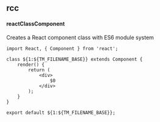 ## rcc
#### reactClassComponent
Creates a React component class with ES6 module system
```
import React, { Component } from 'react';

class ${1:${TM_FILENAME_BASE}} extends Component {
	render() {
		return (
			<div>
				$0
			</div>
		);
	}
}

export default ${1:${TM_FILENAME_BASE}};
```